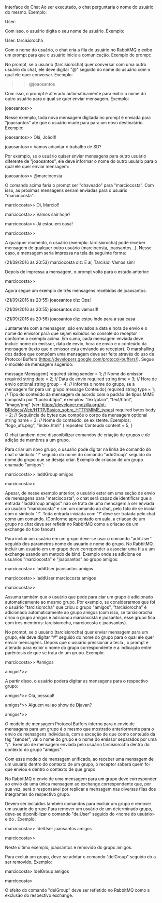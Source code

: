 Interface do Chat
Ao ser executado, o chat perguntaria o nome do usuário do mesmo. Exemplo:

User:

Com isso, o usuário digita o seu nome de usuário. Exemplo:

User: tarcisiorocha

Com o nome do usuário, o chat cria a fila do usuário no RabbitMQ e exibe um prompt para que o usuário inicie a comunicação. Exemplo de prompt:

>>

No prompt, se o usuário (tarcisiorocha) quer conversar com uma outro usuário do chat, ele deve digitar "@" seguido do nome do usuário com o qual ele quer conversar. Exemplo:

>> @joaosantos

Com isso, o prompt é alterado automaticamente para exibir o nome do outro usuário para o qual se quer enviar mensagem. Exemplo:

joaosantos>> 

Nesse exemplo, toda nova mensagem digitada no prompt é enviada para "joaosantos" até que o usuário mude para para um novo destinatário. Exemplo:

joaosantos>> Olá, João!!!

joaosantos>> Vamos adiantar o trabalho de SD?

Por exemplo, se o usuário quiser enviar mensagens para outro usuário diferente de "joaosantos", ele deve informar o nome do outro usuário para o qual ele quer enviar mensagem:

joaosantos>> @marciocosta

O comando acima faria o prompt ser "chaveado" para "marciocosta". Com isso, as próximas mensagens seriam enviadas para o usuário "marciocosta":

marciocosta>> Oi, Marcio!!

marciocosta>> Vamos sair hoje?

marciocosta>> Já estou em casa!

marciocosta>>

A qualquer momento, o usuário (exemplo: tarcisiorocha) pode receber mensagem de qualquer outro usuário (marciocosta, joaosantos...). Nesse caso, a mensagem seria impressa na tela da seguinte forma:

(21/09/2016 às 20:53) marciocosta diz: E aí, Tarcisio! Vamos sim!

Depois de impressa a mensagem, o prompt volta para o estado anterior:

marciocosta>> 

Agora segue um exemplo de três mensagens recebidas de joaosantos:

(21/09/2016 às 20:55) joaosantos diz: Opa!

(21/09/2016 às 20:55) joaosantos diz: vamos!!!

(21/09/2016 às 20:56) joaosantos diz: estou indo para a sua casa

Juntamente com a mensagem, são enviados a data e hora de envio e o nome do emissor para que sejam exibidos no console do receptor conforme o exemplo acima. Em suma, cada mensagem enviada deve incluir: nome do emissor, data de envio, hora de envio e o conteúdo da mensagem (texto que o emissor esta enviando ao receptor). O marshalling dos dados que compõem uma mensagem deve ser feito através do uso de Protocol Buffers (https://developers.google.com/protocol-buffers/). Segue o modelo de mensagem sugerido:

message Mensagem{
required string sender = 1; // Nome do emissor
required string date = 2; // Data de envio
required string time = 3; // Hora de envio
optional string group = 4; // Informa o nome do grupo, se a mensagem for para um grupo
message Conteudo{
required string type = 1; // Tipo do conteúdo da mensagem de acordo com o padrão de tipos MIME composto por "tipo/subtipo", exemplos: "text/plain", "text/html", "image/png" (ver: https://developer.mozilla.org/pt-BR/docs/Web/HTTP/Basico_sobre_HTTP/MIME_types)
required bytes body = 2; // Sequência de bytes que compõe o corpo da mensagem
optional string name = 3; // Nome do conteúdo, se existente. Exemplos: "logo_ufs.png", "index.html"
}
repeated Conteudo content = 5;
}

O chat tambem deve disponibilizar comandos de criação de grupos e de adição de membros a um grupo.

Para criar um novo grupo, o usuario pode digitar na linha de comando do chat o simbolo "!" seguido do nome do comando "addGroup" seguido do nome do grupo que se deseja criar. Exemplo de criacao de um grupo chamado "amigos":

marciocosta>> !addGroup amigos

marciocosta>>

Apesar, de nesse exemplo anterior, o usuário estar em uma seção de envio de mensagens para "marciocosta", o chat será capaz de identificar que a entrada "!addGroup amigos" não se trata de uma mensagem a ser enviada ao usuário "marciocosta" e sim um comando ao chat, pelo fato de se iniciar com o simbolo "!". Toda entrada iniciada com "!" deve ser tratada pelo chat como um comando. (Conforme apresentado em aula, a criacao de um grupo no chat deve ser refletir no RabbitMQ como a criacao de um exchange do tipo fanout)

Para incluir um usuário em um grupo deve-se usar o comando "addUser" seguido dos parametros nome do usuario e nome do grupo. No RabbitMQ, incluir um usuário em um grupo deve correponder a associar uma fila a um exchange usando um metodo de bind. Exemplo onde se adiciona os usuários "marciocosta" e "joaosantos" ao grupo amigos:

marciocosta>> !addUser joaosantos amigos

marciocosta>> !addUser marciocosta amigos

marciocosta>>

Assuma também que o usuário que pede para ciar um grupo é adicionado automaticamente ao mesmo grupo. Por exemplo, se considerarmos que foi o usuário "tarcisiorocha" que criou o grupo "amigos", "tarcisiorocha" é adicionado  automaticamente ao grupo amigos (com isso, se tarcisiorocha criou o grupo amigos e adicionou marciocosta e jaosantos, esse grupo fica com tres membros: tarcisiorocha, marciocosta e joaosantos).

No prompt, se o usuário (tarcisiorocha) quer enviar mensagem para um grupo, ele deve digitar "#" seguido do nome do grupo para o qual ele quer enviar mensagens. Depois que o usuário pressionar a tecla <ENTER>, o prompt é alterado para exibir o nome do grupo correspondente e a indicação entre parêntesis de que se trata de um grupo. Exemplo:

marciocosta>> #amigos

amigos*>>  

A partir disso, o usuário poderá digitar as mensagens para o respectivo grupo:

amigos*>> Olá, pessoal!

amigos*>> Alguém vai ao show de Djavan?

amigos*>>

O modelo de mensagem Protocol Buffers interno para o envio de mensagens para um grupo é o mesmo que mostrado anteriormente para o envio de mensagens individuais, com a exceção de que como conteúdo da tag "sender", vai o nome do grupo e o nome do emissor separados por uma "/". Exemplo de mensagem enviada pelo usuário tarcisiorocha dentro do contexto do grupo "amigos":

Com esse modelo de mensagem unificado, ao receber uma mensagem de um usuário dentro do contexto de um grupo, o receptor saberá quem foi que enviou e dentro o contexto de que grupo.

No RabbitMQ o envio de uma mensagem para um grupo deve corresponder ao envio de uma única mensagem ao exchange correspondente que, por sua vez, será o responsável por replicar a mensagem nas diversas filas dos integrantes do respectivo grupo.

Devem ser incluidos também comandos para excluir um grupo e remover um usuário do grupo.Para remover um usuário de um determinado grupo, deve-se diponibilizar o comando "delUser" seguido do <nome do usuário> e do <nome do grupo>. Exemplo:

marciocosta>> !delUser joaosantos amigos

marciocosta>>

Neste último exemplo, joaosantos é removido do grupo amigos.

Para excluir um grupo, deve-se adotar o comando "delGroup" seguido do <nome do grupo> a ser removido. Exemplo:

marciocosta> !delGroup amigos

marciocosta>

O efeito do comando "delGroup" deve ser refletido no RabbitMQ como a exclusão do respectivo exchange.
